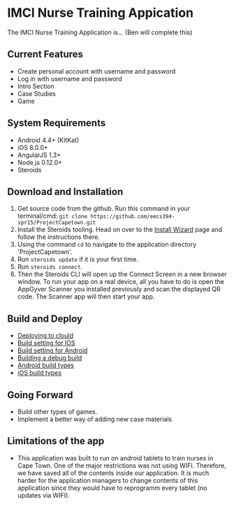 # IMCI Nurse Training Appication
The IMCI Nurse Training Application is... (Ben will complete this)

## Current Features
* Create personal account with username and password
* Log in with username and password
* Intro Section 
* Case Studies
* Game

## System Requirements
* Android 4.4+ (KitKat)
* iOS 8.0.0+
* AngularJS 1.3+
* Node.js 0.12.0+
* Steroids



## Download and Installation

1. Get source code from the github. Run this command in your terminal/cmd: `git clone https://github.com/eecs394-spr15/ProjectCapetown.git` 
2. Install the Steroids tooling. Head on over to the [Install Wizard](https://academy.appgyver.com/installwizard) page and follow the instructions there.
3. Using the command `cd` to navigate to the application directory 'ProjectCapetown'.
4. Run `steroids update` if it is your first time.
5. Run `steroids connect`.    
6. Then the Steroids CLI will open up the Connect Screen in a new browser window. To run your app on a real device, all you have to do is open the AppGyver Scanner you installed previously and scan the displayed QR code. The Scanner app will then start your app.

## Build and Deploy
- [Deploying to clould](http://docs.appgyver.com/tooling/build-service/build-settings/deploying-to-cloud/)
- [Build setting for IOS](http://docs.appgyver.com/tooling/build-service/build-settings/build-settings-for-ios/)
- [Build setting for Android](http://docs.appgyver.com/tooling/build-service/build-settings/build-settings-for-android/)
- [Building a debug build](http://docs.appgyver.com/tooling/build-service/build-settings/building-a-debug-build/)
- [Android build types](http://docs.appgyver.com/tooling/build-service/build-settings/android-build-types/)
- [iOS build types](http://docs.appgyver.com/tooling/build-service/build-settings/ios-build-types/)

## Going Forward
* Build other types of games.
* Implement a better way of adding new case materials

## Limitations of the app
* This application was built to run on android tablets to train nurses in Cape Town. One of the major restrictions was not using WIFI. Therefore, we have saved all of the contents inside our application. It is much harder for the application managers to change contents of this application since they would have to reprogramm every tablet (no updates via WIFI).





